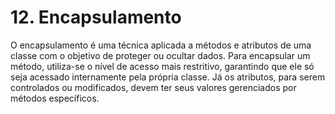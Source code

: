 # 12. Encapsulamento

O encapsulamento é uma técnica aplicada a métodos e atributos de uma classe com o objetivo de proteger ou ocultar dados. Para encapsular um método, utiliza-se o nível de acesso mais restritivo, garantindo que ele só seja acessado internamente pela própria classe. Já os atributos, para serem controlados ou modificados, devem ter seus valores gerenciados por métodos específicos.